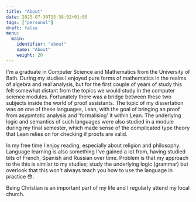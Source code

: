 ```yaml
---
title: "About"
date: 2025-07-30T15:38:02+01:00
tags: ["personal"]
draft: false
menu:
  main:
    identifier: "about"
    name: "About"
    weight: 20
---
```


I'm a graduate in Computer Science and Mathematics from the University of Bath. During my studies I enjoyed pure forms of mathematics in the realms of algebra and real analysis, but for the first couple of years of study this felt somewhat distant from the topics we would study in the computer science modules. Fortunately there was a bridge between these two subjects inside the world of proof assistants. The topic of my dissertation was on one of these languages, Lean, with the goal of bringing an proof from asypmtotic analysis and 'formalising' it within Lean. The underlying logic and semantics of such languages were also studied in a module during my final semester, which made sense of the complicated type theory that Lean relies on for checking if proofs are valid.

In my free time I enjoy reading, especially about religion and philosophy. Language learning is also something I've gained a lot from, having studied bits of French, Spanish and Russian over time. Problem is that my approach to the this is similar to my studies; study the underlying logic (grammar) but overlook that this won't always teach you how to use the language in practice 😳.

Being Christian is an important part of my life and I regularly attend my local church.

